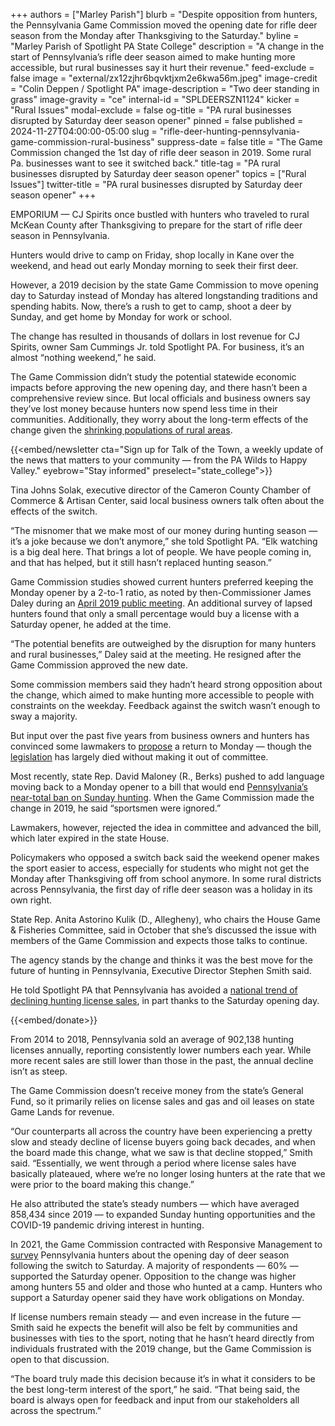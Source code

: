 +++
authors = ["Marley Parish"]
blurb = "Despite opposition from hunters, the Pennsylvania Game Commission moved the opening date for rifle deer season from the Monday after Thanksgiving to the Saturday."
byline = "Marley Parish of Spotlight PA State College"
description = "A change in the start of Pennsylvania’s rifle deer season aimed to make hunting more accessible, but rural businesses say it hurt their revenue."
feed-exclude = false
image = "external/zx12zjhr6bqvktjxm2e6kwa56m.jpeg"
image-credit = "Colin Deppen / Spotlight PA"
image-description = "Two deer standing in grass"
image-gravity = "ce"
internal-id = "SPLDEERSZN1124"
kicker = "Rural Issues"
modal-exclude = false
og-title = "PA rural businesses disrupted by Saturday deer season opener"
pinned = false
published = 2024-11-27T04:00:00-05:00
slug = "rifle-deer-hunting-pennsylvania-game-commission-rural-business"
suppress-date = false
title = "The Game Commission changed the 1st day of rifle deer season in 2019. Some rural Pa. businesses want to see it switched back."
title-tag = "PA rural businesses disrupted by Saturday deer season opener"
topics = ["Rural Issues"]
twitter-title = "PA rural businesses disrupted by Saturday deer season opener"
+++

EMPORIUM — CJ Spirits once bustled with hunters who traveled to rural McKean County after Thanksgiving to prepare for the start of rifle deer season in Pennsylvania.

Hunters would drive to camp on Friday, shop locally in Kane over the weekend, and head out early Monday morning to seek their first deer.

However, a 2019 decision by the state Game Commission to move opening day to Saturday instead of Monday has altered longstanding traditions and spending habits. Now, there’s a rush to get to camp, shoot a deer by Sunday, and get home by Monday for work or school.

The change has resulted in thousands of dollars in lost revenue for CJ Spirits, owner Sam Cummings Jr. told Spotlight PA. For business, it’s an almost “nothing weekend,” he said.

The Game Commission didn’t study the potential statewide economic impacts before approving the new opening day, and there hasn’t been a comprehensive review since. But local officials and business owners say they’ve lost money because hunters now spend less time in their communities. Additionally, they worry about the long-term effects of the change given the <a href="https://www.spotlightpa.org/statecollege/2024/07/rural-pennsylvania-population-decline-legislature-jobs-health-care-housing/">shrinking populations of rural areas</a>.

{{<embed/newsletter cta="Sign up for Talk of the Town, a weekly update of the news that matters to your community — from the PA Wilds to Happy Valley." eyebrow="Stay informed" preselect="state_college">}}

Tina Johns Solak, executive director of the Cameron County Chamber of Commerce &amp; Artisan Center, said local business owners talk often about the effects of the switch.

“The misnomer that we make most of our money during hunting season — it’s a joke because we don’t anymore,” she told Spotlight PA. “Elk watching is a big deal here. That brings a lot of people. We have people coming in, and that has helped, but it still hasn’t replaced hunting season.”

Game Commission studies showed current hunters preferred keeping the Monday opener by a 2-to-1 ratio, as noted by then-Commissioner James Daley during an <a href="https://web.archive.org/20200929151832/https://www.pgc.pa.gov/InformationResources/MediaReportsSurveys/Documents/2019%20April%20Minutes.pdf">April 2019 public meeting</a>. An additional survey of lapsed hunters found that only a small percentage would buy a license with a Saturday opener, he added at the time.

“The potential benefits are outweighed by the disruption for many hunters and rural businesses,” Daley said at the meeting. He resigned after the Game Commission approved the new date.

Some commission members said they hadn’t heard strong opposition about the change, which aimed to make hunting more accessible to people with constraints on the weekday. Feedback against the switch wasn’t enough to sway a majority.

But input over the past five years from business owners and hunters has convinced some lawmakers to <a href="https://web.archive.org/20240206054158/https://www.legis.state.pa.us/cfdocs/billinfo/billinfo.cfm?syear=2023&amp;sind=0&amp;body=S&amp;type=B&amp;bn=708">propose</a> a return to Monday — though the <a href="https://web.archive.org/20230511123626/https://www.legis.state.pa.us/cfdocs/billInfo/billinfo.cfm?syear=2023&amp;sind=0&amp;body=H&amp;type=B&amp;bn=495">legislation</a> has largely died without making it out of committee.

Most recently, state Rep. David Maloney (R., Berks) pushed to add language moving back to a Monday opener to a bill that would end <a href="https://www.spotlightpa.org/statecollege/2024/10/pennsylvania-sunday-hunting-deer-rifle-archery-legislature-farm-bureau/">Pennsylvania’s near-total ban on Sunday hunting</a>. When the Game Commission made the change in 2019, he said “sportsmen were ignored.”

Lawmakers, however, rejected the idea in committee and advanced the bill, which later expired in the state House.

Policymakers who opposed a switch back said the weekend opener makes the sport easier to access, especially for students who might not get the Monday after Thanksgiving off from school anymore. In some rural districts across Pennsylvania, the first day of rifle deer season was a holiday in its own right.

State Rep. Anita Astorino Kulik (D., Allegheny), who chairs the House Game &amp; Fisheries Committee, said in October that she’s discussed the issue with members of the Game Commission and expects those talks to continue.

The agency stands by the change and thinks it was the best move for the future of hunting in Pennsylvania, Executive Director Stephen Smith said.

He told Spotlight PA that Pennsylvania has avoided a <a href="https://web.archive.org/20230410121507/https://cahss.org/our-research/hunting-license-sales-2021-2022/">national trend of declining hunting license sales</a>, in part thanks to the Saturday opening day.

{{<embed/donate>}}

From 2014 to 2018, Pennsylvania sold an average of 902,138 hunting licenses annually, reporting consistently lower numbers each year. While more recent sales are still lower than those in the past, the annual decline isn’t as steep.

The Game Commission doesn’t receive money from the state’s General Fund, so it primarily relies on license sales and gas and oil leases on state Game Lands for revenue.

“Our counterparts all across the country have been experiencing a pretty slow and steady decline of license buyers going back decades, and when the board made this change, what we saw is that decline stopped,” Smith said. “Essentially, we went through a period where license sales have basically plateaued, where we’re no longer losing hunters at the rate that we were prior to the board making this change.”

He also attributed the state’s steady numbers — which have averaged 858,434 since 2019 — to expanded Sunday hunting opportunities and the COVID-19 pandemic driving interest in hunting.

In 2021, the Game Commission contracted with Responsive Management to <a href="https://web.archive.org/20220128233634/https://www.pgc.pa.gov/InformationResources/MediaReportsSurveys/Documents/Deer%20Hunter%20Attitudes%20Regarding%20Opening%20Day.pdf">survey</a> Pennsylvania hunters about the opening day of deer season following the switch to Saturday. A majority of respondents — 60% — supported the Saturday opener. Opposition to the change was higher among hunters 55 and older and those who hunted at a camp. Hunters who support a Saturday opener said they have work obligations on Monday.

If license numbers remain steady — and even increase in the future — Smith said he expects the benefit will also be felt by communities and businesses with ties to the sport, noting that he hasn’t heard directly from individuals frustrated with the 2019 change, but the Game Commission is open to that discussion.

“The board truly made this decision because it’s in what it considers to be the best long-term interest of the sport,” he said. “That being said, the board is always open for feedback and input from our stakeholders all across the spectrum.”
